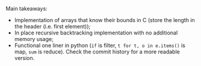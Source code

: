 Main takeaways:
- Implementation of arrays that know their bounds in C (store the length in the header (i.e. first element));
- In place recursive backtracking implementation with no additional memory usage;
- Functional one liner in python (`if` is filter, `t for t, o in e.items()` is map, `sum` is reduce). Check the commit history for a more readable version.
